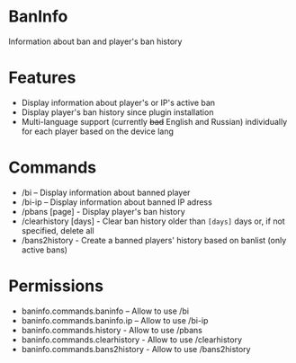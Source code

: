 # BanInfo
Information about ban and player's ban history

# Features
- Display information about player's or IP's active ban
- Display player's ban history since  plugin installation
- Multi-language support (currently <del>bad</del> English and Russian) individually for each player based on the device lang

# Commands
- /bi <player> – Display information about banned player
- /bi-ip <IP> – Display information about banned IP adress
- /pbans <player> [page] - Display player's ban history
- /clearhistory <player> [days] - Clear ban history older than ```[days]``` days or, if not specified, delete all
- /bans2history - Create a banned players' history based on banlist (only active bans)

# Permissions
- baninfo.commands.baninfo – Allow to use /bi
- baninfo.commands.baninfo.ip – Allow to use /bi-ip
- baninfo.commands.history - Allow to use /pbans
- baninfo.commands.clearhistory - Allow to use /clearhistory
- baninfo.commands.bans2history - Allow to use /bans2history
